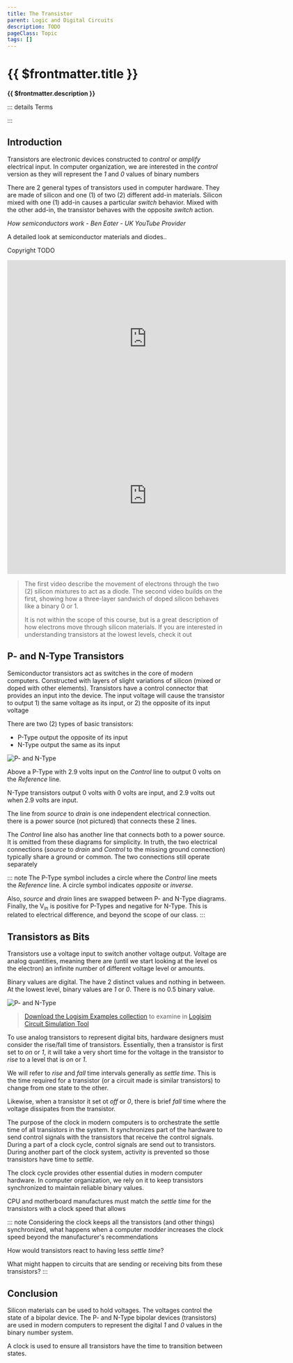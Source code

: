 ```yaml
---
title: The Transistor
parent: Logic and Digital Circuits
description: TODO
pageClass: Topic
tags: []
---
```


<script setup>
import KeyConcepts from '../../.vitepress/components/KeyConcepts.vue'
</script>

# {{ $frontmatter.title }}
**{{ $frontmatter.description }}**

<KeyConcepts :ConceptArray= "[
{
  Concept:'Simple Chemistry and a Little Voltage',
  Details:'Using 2 variations of silicon, transistors can physically represent the digital zero (0) and one (1) values that represent the basic numeric units'
},
{
  Concept:'Timing is Critical when using Transistors to Hold Digital States',
  Details:'Using an analog signal like voltage to represent digital values requires a brief time period of transistors to settle to a 0 or 1 state'
}
]" />

::: details Terms
<!--@include: @/TextSnippets/Foundations/LogicAndDigitalCircuits_Terms.md-->
:::

## Introduction

Transistors are electronic devices constructed to *control* or *amplify* electrical input. In computer organization, we are interested in the *control* version as they will represent the *1* and *0* values of binary numbers

There are 2 general types of transistors used in computer hardware. They are made of silicon and one (1) of two (2) different add-in materials. Silicon mixed with one (1) add-in causes a particular *switch* behavior. Mixed with the other add-in, the transistor behaves with the opposite *switch* action.

*How semiconductors work - Ben Eater - UK YouTube Provider*
<p>A detailed look at semiconductor materials and diodes..</p> <p>Copyright TODO</p> 
<iframe width="640" height="360"  src="https://www.youtube.com/embed/33vbFFFn04k" title="YouTube video player" frameborder="0" allow="accelerometer; autoplay; clipboard-write; encrypted-media; gyroscope; picture-in-picture" allowfullscreen></iframe>


<iframe width="640" height="360"  src="https://www.youtube.com/embed/DXvAlwMAxiA" title="YouTube video player" frameborder="0" allow="accelerometer; autoplay; clipboard-write; encrypted-media; gyroscope; picture-in-picture" allowfullscreen></iframe>

> The first video describe the movement of electrons through the two (2) silicon mixtures to act as a diode. The second video builds on the first, showing how a three-layer sandwich of doped silicon behaves like a binary 0 or 1. 
> 
> It is not within the scope of this course, but is a great description of how electrons move through silicon materials. If you are interested in understanding transistors at the lowest levels, check it out

## P- and N-Type Transistors
Semiconductor transistors act as switches in the core of modern computers. Constructed with layers of slight variations of silicon (mixed or doped with other elements). Transistors have a control connector that provides an input into the device. The input voltage will cause the transistor to output 1) the same voltage as its input, or 2) the opposite of its input voltage

There are two (2) types of basic transistors:
- P-Type output the opposite of its input
- N-Type output the same as its input

![P- and N-Type](/images/Circuits/PNTypeElectricalFunctions.png)

Above a P-Type with 2.9 volts input on the *Control* line to output 0 volts on the *Reference* line.

N-Type transistors output 0 volts with 0 volts are input, and 2.9 volts out when 2.9 volts are input.

The line from *source* to *drain* is one independent electrical connection. there is a power source (not pictured) that connects these 2 lines.

The *Control* line also has another line that connects both to a power source. It is omitted from these diagrams for simplicity. In truth, the two electrical connections (*source* to *drain* and *Control* to the missing ground connection) typically share a ground or common. The two connections still operate separately

::: note
The P-Type symbol includes a circle where the *Control* line meets the *Reference* line. A circle symbol indicates *opposite* or *inverse*.

Also, *source* and *drain* lines are swapped between P- and N-Type diagrams. Finally, the V<sub>in</sub> is positive for P-Types and negative for N-Type. This is related to electrical difference, and beyond the scope of our class.
:::

## Transistors as Bits
Transistors use a voltage input to switch another voltage output. Voltage are analog quantities, meaning there are (until we start looking at the level os the electron) an infinite number of different voltage level or amounts.

Binary values are digital. The have 2 distinct values and nothing in between. At the lowest level, binary values are *1* or *0*. There is no 0.5 binary value.

![P- and N-Type](/images/Circuits/PNTypeBinaryFunctions.png)

> [Download the Logisim Examples collection](/downloads/Logisim/LogisimExamples.zip) to examine in [Logisim Circuit Simulation Tool](http://www.cburch.com/logisim/)

To use analog transistors to represent digital bits, hardware designers must consider the rise/fall time of transistors. Essentially, then a transistor is first set to *on* or *1*, it will take a very short time for the voltage in the transistor to *rise* to a level that is *on* or *1*.

We will refer to *rise* and *fall* time intervals generally as *settle time*. This is the time required for a transistor (or a circuit made is similar transistors) to change from one state to the other.

Likewise, when a transistor it set ot *off* or *0*, there is brief *fall* time where the voltage dissipates from the transistor.

The purpose of the clock in modern computers is to orchestrate the settle time of all transistors in the system. It synchronizes part of the hardware to send control signals with the transistors that receive the control signals. During a part of a clock cycle, control signals are send out to transistors. During another part of the clock system, activity is prevented so those transistors have time to *settle*.

The clock cycle provides other essential duties in modern computer hardware. In computer organization, we rely on it to keep transistors synchronized to maintain reliable binary values.

CPU and motherboard manufactures must match the *settle time* for the transistors with a clock speed that allows 

::: note
Considering the clock keeps all the transistors (and other things) synchronized, what happens when a computer *modder* increases the clock speed beyond the manufacturer's recommendations

How would transistors react to having less *settle time*?

What might happen to circuits that are sending or receiving bits from these transistors?
:::

## Conclusion

Silicon materials can be used to hold voltages. The voltages control the state of a bipolar device. The P- and N-Type bipolar devices (transistors) are used in modern computers to represent the digital *1* and *0* values in the binary number system.

A clock is used to ensure all transistors have the time to transition between states.